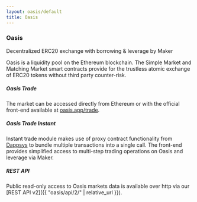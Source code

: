 ```yaml
---
layout: oasis/default
title: Oasis
---
```


### Oasis

<p class="lead">
  Decentralized ERC20 exchange with borrowing & leverage by Maker
</p>

Oasis is a liquidity pool on the Ethereum blockchain. The Simple Market and
Matching Market smart contracts provide for the trustless atomic exchange of
ERC20 tokens without third party counter-risk.

##### Oasis Trade

The market can be accessed directly from Ethereum or with the official front-end
available at [oasis.app/trade](https://oasis.app/trade).

##### Oasis Trade Instant

Instant trade module makes use of proxy contract functionality from
[Dappsys](https://dapp.tools/dappsys) to bundle multiple transactions into a
single call. The front-end provides simplified access to multi-step trading
operations on Oasis and leverage via Maker.

##### REST API

Public read-only access to Oasis markets data is available over http via our
[REST API v2]({{ "oasis/api/2/" | relative_url }}).
